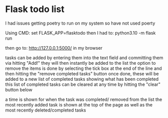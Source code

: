 # Flask todo list
I had issues getting poetry to run on my system so have not used poerty

Using CMD:
set FLASK_APP=flasktodo
then I had to:
python3.10 -m flask run

then go to:
http://127.0.0.1:5000/ in my browser

tasks can be added by entering them into the text field and committing them via hitting "Add!"
they will then instantly be added to the list
the option to remove the items is done by selecting the tick box at the end of the line and then hitting the "remove completed tasks" button
once done, these will be added to a new list of completed tasks showing what has been completed
this list of completed tasks can be cleared at any time by hitting the "clear" button below

a time is shown for when the task was completed/ removed from the list
the most recently added task is shown at the top of the page as well as the most recently deleted/completed tasks
